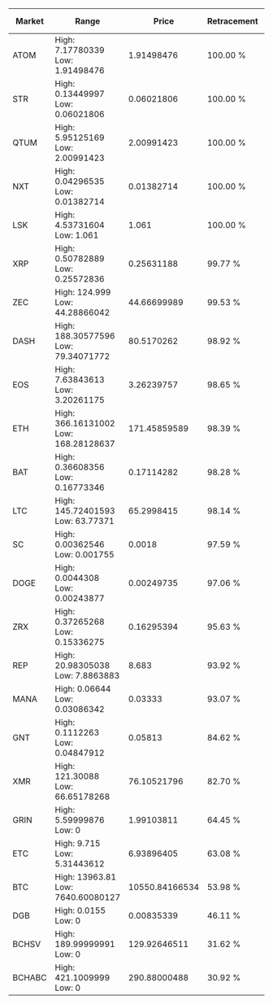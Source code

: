| Market | Range | Price| Retracement | Doubles to 50% |
| --- | --- | --- | --- | --- |
| ATOM | High: 7.17780339<br />Low: 1.91498476 | 1.91498476 | 100.00 % | 2.37 |
| STR | High: 0.13449997<br />Low: 0.06021806 | 0.06021806 | 100.00 % | 1.62 |
| QTUM | High: 5.95125169<br />Low: 2.00991423 | 2.00991423 | 100.00 % | 1.98 |
| NXT | High: 0.04296535<br />Low: 0.01382714 | 0.01382714 | 100.00 % | 2.05 |
| LSK | High: 4.53731604<br />Low: 1.061 | 1.061 | 100.00 % | 2.64 |
| XRP | High: 0.50782889<br />Low: 0.25572836 | 0.25631188 | 99.77 % | 1.49 |
| ZEC | High: 124.999<br />Low: 44.28866042 | 44.66699989 | 99.53 % | 1.89 |
| DASH | High: 188.30577596<br />Low: 79.34071772 | 80.5170262 | 98.92 % | 1.66 |
| EOS | High: 7.63843613<br />Low: 3.20261175 | 3.26239757 | 98.65 % | 1.66 |
| ETH | High: 366.16131002<br />Low: 168.28128637 | 171.45859589 | 98.39 % | 1.56 |
| BAT | High: 0.36608356<br />Low: 0.16773346 | 0.17114282 | 98.28 % | 1.56 |
| LTC | High: 145.72401593<br />Low: 63.77371 | 65.2998415 | 98.14 % | 1.60 |
| SC | High: 0.00362546<br />Low: 0.001755 | 0.0018 | 97.59 % | 1.49 |
| DOGE | High: 0.0044308<br />Low: 0.00243877 | 0.00249735 | 97.06 % | 1.38 |
| ZRX | High: 0.37265268<br />Low: 0.15336275 | 0.16295394 | 95.63 % | 1.61 |
| REP | High: 20.98305038<br />Low: 7.8863883 | 8.683 | 93.92 % | 1.66 |
| MANA | High: 0.06644<br />Low: 0.03086342 | 0.03333 | 93.07 % | 1.46 |
| GNT | High: 0.1112263<br />Low: 0.04847912 | 0.05813 | 84.62 % | 1.37 |
| XMR | High: 121.30088<br />Low: 66.65178268 | 76.10521796 | 82.70 % | 1.23 |
| GRIN | High: 5.59999876<br />Low: 0 | 1.99103811 | 64.45 % | 1.41 |
| ETC | High: 9.715<br />Low: 5.31443612 | 6.93896405 | 63.08 % | 1.08 |
| BTC | High: 13963.81<br />Low: 7640.60080127 | 10550.84166534 | 53.98 % | 1.02 |
| DGB | High: 0.0155<br />Low: 0 | 0.00835339 | 46.11 % | 0.00 |
| BCHSV | High: 189.99999991<br />Low: 0 | 129.92646511 | 31.62 % | 0.00 |
| BCHABC | High: 421.1009999<br />Low: 0 | 290.88000488 | 30.92 % | 0.00 |
